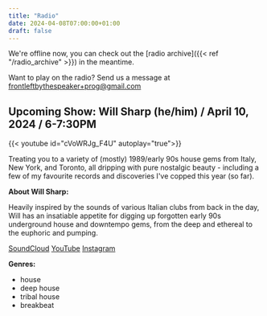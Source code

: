 ```yaml
---
title: "Radio"
date: 2024-04-08T07:00:00+01:00
draft: false
---
```

We're offline now, you can check out the [radio archive]({{< ref "/radio_archive" >}}) in the meantime.

Want to play on the radio? Send us a message at <frontleftbythespeaker+prog@gmail.com>


## Upcoming Show: Will Sharp (he/him) / April 10, 2024 / 6-7:30PM
{{< youtube id="cVoWRJg_F4U" autoplay="true">}}

Treating you to a variety of (mostly) 1989/early 90s house gems from Italy, New York, and Toronto, all dripping with pure nostalgic beauty - including a few of my favourite records and discoveries I've copped this year (so far).

**About Will Sharp:**

Heavily inspired by the sounds of various Italian clubs from back in the day, Will has an insatiable appetite for digging up forgotten early 90s underground house and downtempo gems, from the deep and ethereal to the euphoric and pumping.

[SoundCloud](https://soundcloud.com/wsharp7)
[YouTube](https://www.youtube.com/channel/UC_bcl-4rkHChZ4WnNevRZ_g)
[Instagram](https://www.instagram.com/will.ik.ben1/)

**Genres:**
- house
- deep house
- tribal house
- breakbeat
